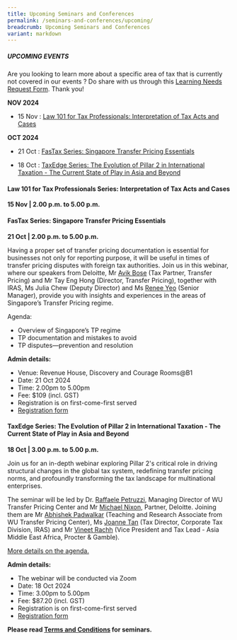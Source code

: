 ```yaml
---
title: Upcoming Seminars and Conferences
permalink: /seminars-and-conferences/upcoming/
breadcrumb: Upcoming Seminars and Conferences
variant: markdown
---
```

##### **UPCOMING EVENTS**
Are you looking to learn more about a specific area of tax that is currently not covered in our events ? 
Do share with us through this [Learning Needs Request Form](https://form.gov.sg/5d2c51283703d80011e52615). Thank you!

**NOV 2024**
* 15 Nov : [Law 101 for Tax Professionals: Interpretation of Tax Acts and Cases](#15nov-ta-id)

**OCT 2024**
* 21 Oct : [FasTax Series: Singapore Transfer Pricing Essentials](#21oct-ta-id)

* 18 Oct : [TaxEdge Series: The Evolution of Pillar 2 in International Taxation -
The Current State of Play in Asia and Beyond](#18oct-ta-id)


<a id="15nov-ta-id"></a>
#### **Law 101 for Tax Professionals Series: Interpretation of Tax Acts and Cases**<br>
**15 Nov | 2.00 p.m. to 5.00 p.m.**


<a id="21oct-ta-id"></a>
#### **FasTax Series: Singapore Transfer Pricing Essentials**<br>
**21 Oct | 2.00 p.m. to 5.00 p.m.**

Having a proper set of transfer pricing documentation is essential for businesses not only for reporting purpose, it will be useful in times of transfer pricing disputes with foreign tax authorities. Join us in this webinar, where our speakers from Deloitte, Mr [Avik Bose](https://www.linkedin.com/in/avik-bose-63776014/) (Tax Partner, Transfer Pricing) and Mr Tay Eng Hong (Director, Transfer Pricing), together with IRAS, Ms Julia Chew (Deputy Director) and Ms [Renee Yeo](https://www.linkedin.com/in/reneeyeo/) (Senior Manager), provide you with insights and experiences in the areas of Singapore’s Transfer Pricing regime.

Agenda:

* Overview of Singapore’s TP regime
* TP documentation and mistakes to avoid
* TP disputes—prevention and resolution

**Admin details:**
*   Venue: Revenue House, Discovery and Courage Rooms@B1
*   Date: 21 Oct 2024
*   Time: 2.00pm to 5.00pm
*   Fee: $109 (incl. GST)
*   Registration is on first-come-first served
* [Registration form](https://form.gov.sg/66e96cee92186338ff8eea9b)


<a id="18oct-ta-id"></a>
#### **TaxEdge Series: The Evolution of Pillar 2 in International Taxation - The Current State of Play in Asia and Beyond**<br>
**18 Oct | 3.00 p.m. to 5.00 p.m.**

Join us for an in-depth webinar exploring Pillar 2's critical role in driving structural changes in the global tax system, redefining transfer pricing norms, and profoundly transforming the tax landscape for multinational enterprises.

The seminar will be led by Dr. [Raffaele Petruzzi](https://www.linkedin.com/in/raffaelepetruzzi/), Managing Director of WU Transfer Pricing Center and Mr [Michael Nixon](https://www.linkedin.com/in/michael-nixon-911b05a/), Partner, Deloitte. Joining them are Mr [Abhishek Padwalkar](https://www.linkedin.com/in/abhishek-padwalkar-54a97ab6/) (Teaching and Research Associate from WU Transfer Pricing Center), Ms [Joanne Tan](https://www.linkedin.com/in/joanne-tan-1994a3298/) (Tax Director, Corporate Tax Division, IRAS) and Mr [Vineet Rachh](https://www.linkedin.com/in/vineet-rachh-08037616b/) (Vice President and Tax Lead - Asia Middle East Africa, Procter &amp; Gamble).

[More details on the agenda.](/files/pillar2webinar_18oct24_updated17sep.pdf)

**Admin details:**
*   The webinar will be conducted via Zoom
*   Date: 18 Oct 2024
*   Time: 3.00pm to 5.00pm
*   Fee: $87.20 (incl. GST)
*   Registration is on first-come-first served
* [Registration form](https://form.gov.sg/66e96b40ec1853bdbbb242d0)




**Please read [Terms and Conditions](https://production-iras-tax-academy.netlify.com/executive-tax-programmes/terms-and-conditions/) for seminars.**
